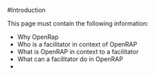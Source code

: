 

#Introduction

This page must contain the following information:
* Why OpenRap
* Who is a facilitator in context of OpenRAP
* What is OpenRAP in context to a facilitator
* What can a facilitator do in OpenRAP
* 
